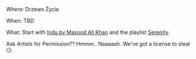 Where: Drzewo Życia

When: TBD

What: Start with [Indu by Masood Ali Khan](https://open.spotify.com/track/4UimAfSmis906EWI5ZrZgz?si=a434d257f83f46b4) and the playlist [Serenity](https://open.spotify.com/playlist/37i9dQZF1DWWiMGGmWlPNZ?si=305ef5bceca243df).

Ask Artists for Permission?? Hmmm.. Naaaaah. We've got a license to steal 😏
